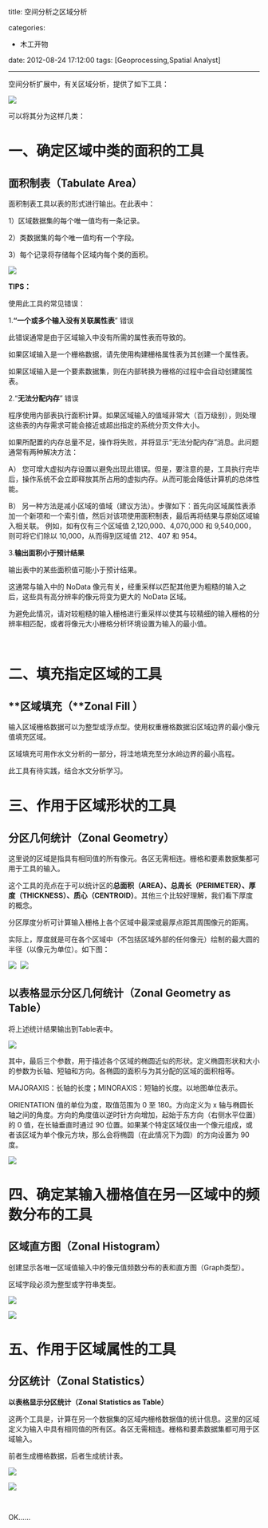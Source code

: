 title: 空间分析之区域分析

categories:
  - 木工开物

date: 2012-08-24 17:12:00
tags: [Geoprocessing,Spatial Analyst]

---


空间分析扩展中，有关区域分析，提供了如下工具：

![](http://my.csdn.net/uploads/201208/23/1345712739_6223.png)

可以将其分为这样几类：

# **一、确定区域中类的面积的工具**

## **面积制表（Tabulate Area）**

面积制表工具以表的形式进行输出。在此表中：

1）区域数据集的每个唯一值均有一条记录。

2）类数据集的每个唯一值均有一个字段。

3）每个记录将存储每个区域内每个类的面积。

![](http://my.csdn.net/uploads/201208/24/1345799388_8811.gif)

**TIPS：**

使用此工具的常见错误：

1.**“一个或多个输入没有关联属性表**” 错误

此错误通常是由于区域输入中没有所需的属性表而导致的。

如果区域输入是一个栅格数据，请先使用构建栅格属性表为其创建一个属性表。

如果区域输入是一个要素数据集，则在内部转换为栅格的过程中会自动创建属性表。

2.“**无法分配内存**” 错误

程序使用内部表执行面积计算。如果区域输入的值域非常大（百万级别），则处理这些表的内存需求可能会接近或超出指定的系统分页文件大小。

如果所配置的内存总量不足，操作将失败，并将显示“无法分配内存”消息。此问题通常有两种解决方法：

A） 您可增大虚拟内存设置以避免出现此错误。但是，要注意的是，工具执行完毕后，操作系统不会立即释放其所占用的虚拟内存。从而可能会降低计算机的总体性能。

B） 另一种方法是减小区域的值域（建议方法）。步骤如下：首先向区域属性表添加一个新项和一个索引值，然后对该项使用面积制表，最后再将结果与原始区域输入相关联。
例如，如有仅有三个区域值 2,120,000、4,070,000 和 9,540,000，则可将它们除以 10,000，从而得到区域值 212、407 和 954。


3.**输出面积小于预计结果**

输出表中的某些面积值可能小于预计结果。

这通常与输入中的 NoData 像元有关，经重采样以匹配其他更为粗糙的输入之后，这些具有高分辨率的像元将变为更大的 NoData 区域。

为避免此情况，请对较粗糙的输入栅格进行重采样以使其与较精细的输入栅格的分辨率相匹配，或者将像元大小栅格分析环境设置为输入的最小值。

<br>

# **二、填充指定区域的工具**


## **区域填充（**Zonal Fill **）**


输入区域栅格数据可以为整型或浮点型。使用权重栅格数据沿区域边界的最小像元值填充区域。

区域填充可用作水文分析的一部分，将洼地填充至分水岭边界的最小高程。

此工具有待实践，结合水文分析学习。


# **三、作用于区域形状的工具**

## **分区几何统计（Zonal Geometry）**

这里说的区域是指具有相同值的所有像元。各区无需相连。栅格和要素数据集都可用于工具的输入。

这个工具的亮点在于可以统计区的**总面积（AREA）、总周长（PERIMETER）、厚度（THICKNESS）、质心（CENTROID）**。其他三个比较好理解，我们看下厚度的概念。

分区厚度分析可计算输入栅格上各个区域中最深或最厚点距其周围像元的距离。

实际上，厚度就是可在各个区域中（不包括区域外部的任何像元）绘制的最大圆的半径（以像元为单位）。如下图：

![](http://my.csdn.net/uploads/201208/23/1345714479_5586.gif)  ![](http://my.csdn.net/uploads/201208/23/1345714489_2780.gif)

## **以表格显示分区几何统计（Zonal Geometry as Table）**


将上述统计结果输出到Table表中。

![](http://my.csdn.net/uploads/201208/24/1345774876_4552.png)


其中，最后三个参数，用于描述各个区域的椭圆近似的形状。定义椭圆形状和大小的参数为长轴、短轴和方向。各椭圆的面积与为其分配的区域的面积相等。

MAJORAXIS：长轴的长度；MINORAXIS：短轴的长度。以地图单位表示。

ORIENTATION 值的单位为度，取值范围为 0 至 180。方向定义为 x 轴与椭圆长轴之间的角度。方向的角度值以逆时针方向增加，起始于东方向（右侧水平位置）的 0 值，在长轴垂直时通过 90 位置。如果某个特定区域仅由一个像元组成，或者该区域为单个像元方块，那么会将椭圆（在此情况下为圆）的方向设置为 90 度。

![](http://my.csdn.net/uploads/201208/24/1345776028_4172.png)



# **四、确定某输入栅格值在另一区域中的频数分布的工具**

## **区域直方图（Zonal Histogram）**

创建显示各唯一区域值输入中的像元值频数分布的表和直方图（Graph类型）。

区域字段必须为整型或字符串类型。

![](http://my.csdn.net/uploads/201208/24/1345799013_2950.png)

![](http://my.csdn.net/uploads/201208/24/1345799022_1697.png)


# **五、作用于区域属性的工具**

## **分区统计（Zonal Statistics）**

**以表格显示分区统计（****Zonal Statistics as Table****）**

这两个工具是，计算在另一个数据集的区域内栅格数据值的统计信息。这里的区域定义为输入中具有相同值的所有区。各区无需相连。栅格和要素数据集都可用于区域输入。

前者生成栅格数据，后者生成统计表。

![](http://my.csdn.net/uploads/201208/24/1345780309_9467.png)

![](http://my.csdn.net/uploads/201208/24/1345780322_4010.png)

<br>

OK……

